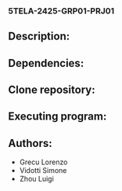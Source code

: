 ### 5TELA-2425-GRP01-PRJ01
## Description:
## Dependencies:
## Clone repository:
## Executing program:
## Authors:
* Grecu Lorenzo
* Vidotti Simone
* Zhou Luigi
